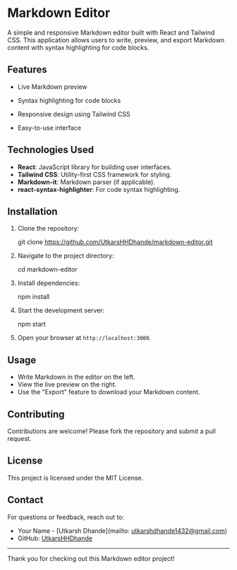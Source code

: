 # Markdown Editor

A simple and responsive Markdown editor built with React and Tailwind CSS. This application allows users to write, preview, and export Markdown content with syntax highlighting for code blocks.

## Features

- Live Markdown preview

- Syntax highlighting for code blocks

- Responsive design using Tailwind CSS

- Easy-to-use interface


## Technologies Used

- **React**: JavaScript library for building user interfaces.
- **Tailwind CSS**: Utility-first CSS framework for styling.
- **Markdown-it**: Markdown parser (if applicable).
- **react-syntax-highlighter**: For code syntax highlighting.

## Installation

1. Clone the repository:

   
   git clone https://github.com/UtkarsHHDhande/markdown-editor.git
   

2. Navigate to the project directory:

   
   cd markdown-editor
   

3. Install dependencies:

   
   npm install
   

4. Start the development server:

   
   npm start
   

5. Open your browser at `http://localhost:3000`.

## Usage

- Write Markdown in the editor on the left.
- View the live preview on the right.
- Use the "Export" feature to download your Markdown content.

## Contributing

Contributions are welcome! Please fork the repository and submit a pull request.

## License

This project is licensed under the MIT License.

## Contact

For questions or feedback, reach out to:

- Your Name - [Utkarsh Dhande](mailto: utkarshdhande1432@gmail.com)
- GitHub: [UtkarsHHDhande](https://github.com/UtkarsHHDhande)

---

Thank you for checking out this Markdown editor project!

